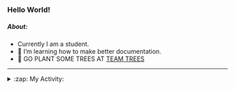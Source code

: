 ### Hello World!

##### About:
- Currently I am a student.
- 🌱 I’m learning how to make better documentation.
- 🌱 GO PLANT SOME TREES AT [TEAM TREES](https://teamtrees.org/)

---
<details>
  <summary>:zap: My Activity:</summary>
  
<!--START_SECTION:waka-->
![Code Time](http://img.shields.io/badge/Code%20Time-1%2C123%20hrs%2052%20mins-blue)

**I'm a Night 🦉** 

```text
🌞 Morning                1100 commits        ██░░░░░░░░░░░░░░░░░░░░░░░   08.19 % 
🌆 Daytime                5022 commits        █████████░░░░░░░░░░░░░░░░   37.40 % 
🌃 Evening                3843 commits        ███████░░░░░░░░░░░░░░░░░░   28.62 % 
🌙 Night                  3462 commits        ██████░░░░░░░░░░░░░░░░░░░   25.78 % 
```
📅 **I'm Most Productive on Wednesday** 

```text
Monday                   2109 commits        ████░░░░░░░░░░░░░░░░░░░░░   15.71 % 
Tuesday                  1651 commits        ███░░░░░░░░░░░░░░░░░░░░░░   12.30 % 
Wednesday                3166 commits        ██████░░░░░░░░░░░░░░░░░░░   23.58 % 
Thursday                 1531 commits        ███░░░░░░░░░░░░░░░░░░░░░░   11.40 % 
Friday                   1288 commits        ██░░░░░░░░░░░░░░░░░░░░░░░   09.59 % 
Saturday                 1235 commits        ██░░░░░░░░░░░░░░░░░░░░░░░   09.20 % 
Sunday                   2447 commits        █████░░░░░░░░░░░░░░░░░░░░   18.22 % 
```


📊 **This Week I Spent My Time On** 

```text
🔥 Editors: 
VS Code                  1 hr 52 mins        █████████████████████████   100.00 % 

🐱‍💻 Projects: 
praise                   1 hr 21 mins        ██████████████████░░░░░░░   72.48 % 
discord-bot              30 mins             ███████░░░░░░░░░░░░░░░░░░   26.86 % 
CSF22                    0 secs              ░░░░░░░░░░░░░░░░░░░░░░░░░   00.66 % 
```


 Last Updated on 20/05/2023 14:08:26 UTC
<!--END_SECTION:waka-->
</details>
